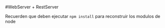 #WebServer + RestServer

Recuerden que deben ejecutar ```npm install``` para reconstruir los modulos de node